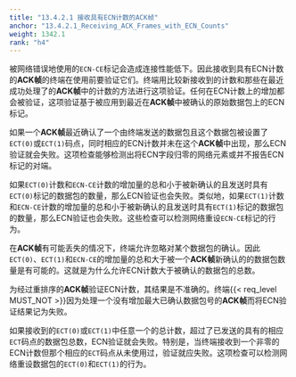 ```yaml
---
title: "13.4.2.1 接收具有ECN计数的ACK帧"
anchor: "13.4.2.1_Receiving_ACK_Frames_with_ECN_Counts"
weight: 1342.1
rank: "h4"
---
```


被网络错误地使用的`ECN-CE`标记会造成连接性能低下。因此接收到具有ECN计数的**ACK帧**的终端在使用前要验证它们。终端用比较新接收到的计数和那些在最近成功处理了的**ACK帧**中的计数的方法进行这项验证。任何在ECN计数上的增加都会被验证，这项验证基于被应用到最近在**ACK帧**中被确认的原始数据包上的ECN标记。

如果一个**ACK帧**最近确认了一个由终端发送的数据包且这个数据包被设置了`ECT(0)`或`ECT(1)`码点，同时相应的ECN计数并未在这个**ACK帧**中出现，那么ECN验证就会失败。这项检查能够检测出将ECN字段归零的网络元素或并不报告ECN标记的对端。

如果`ECT(0)`计数和`ECN-CE`计数的增加量的总和小于被新确认的且发送时具有`ECT(0)`标记的数据包的数量，那么ECN验证也会失败。类似地，如果`ECT(1)`计数和`ECN-CE`计数的增加量的总和小于被新确认的且发送时具有`ECT(1)`标记的数据包的数量，那么ECN验证也会失败。这些检查可以检测网络重设`ECN-CE`标记的行为。

在**ACK帧**有可能丢失的情况下，终端允许忽略对某个数据包的确认。因此`ECT(0)`、`ECT(1)`和`ECN-CE`的增加量的总和大于被一个**ACK帧**新确认的的数据包数量是有可能的。这就是为什么允许ECN计数大于被确认的数据包的总数。

为经过重排序的**ACK帧**验证ECN计数，其结果是不准确的。终端{{< req_level MUST_NOT >}}因为处理一个没有增加最大已确认数据包号的**ACK帧**而将ECN验证结果记为失败。

如果接收到的`ECT(0)`或`ECT(1)`中任意一个的总计数，超过了已发送的具有的相应`ECT`码点的数据包总数，ECN验证就会失败。特别是，当终端接收到一个非零的ECN计数但那个相应的`ECT`码点从未使用过，验证就应失败。这项检查可以检测网络重设数据包的`ECT(0)`和`ECT(1)`的行为。
